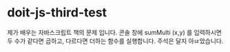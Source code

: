 # doit-js-third-test

제가 배우는 자바스크립트 책의 문제 입니다.
콘솔 창에 sumMulti (x,y) 를 입력하시면 두 수가 같다면 곱하고, 다르다면 더하는 함수를 실행합니다.
주석은 달지 아ㄶ았습니다.

